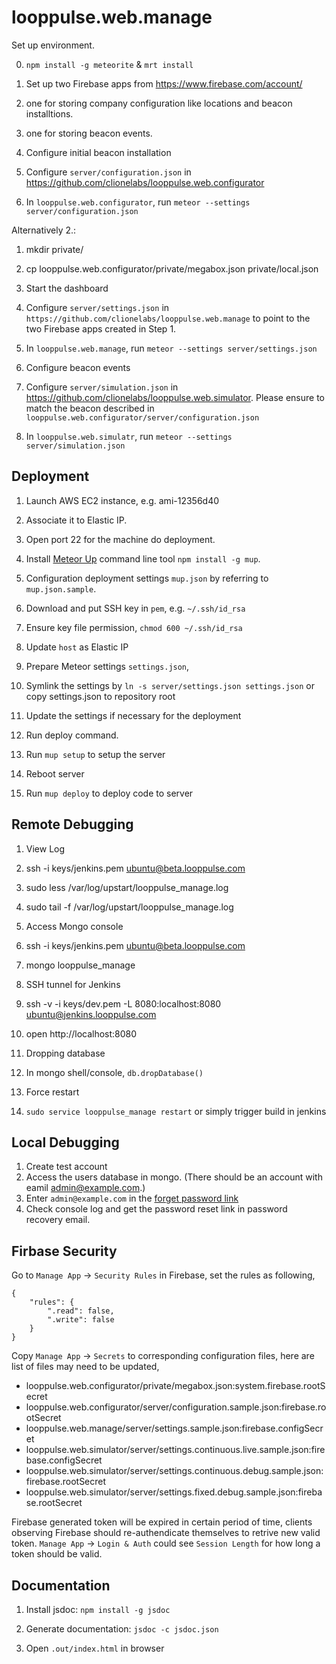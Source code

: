 looppulse.web.manage
====================

Set up environment.

0. `npm install -g meteorite` & `mrt install`

1. Set up two Firebase apps from https://www.firebase.com/account/
  1. one for storing company configuration like locations and beacon installtions.
  2. one for storing beacon events.

2. Configure initial beacon installation  
  1. Configure `server/configuration.json` in https://github.com/clionelabs/looppulse.web.configurator  
  2. In `looppulse.web.configurator`, run `meteor --settings server/configuration.json`

Alternatively 2.:
  1. mkdir private/
  2. cp looppulse.web.configurator/private/megabox.json private/local.json

3. Start the dashboard  
  1. Configure `server/settings.json` in `https://github.com/clionelabs/looppulse.web.manage` to point to the two Firebase apps created in Step 1.  
  2. In `looppulse.web.manage`, run `meteor --settings server/settings.json`

4. Configure beacon events  
  1. Configure `server/simulation.json` in https://github.com/clionelabs/looppulse.web.simulator. Please ensure to match the beacon described in `looppulse.web.configurator/server/configuration.json`  
  2. In `looppulse.web.simulatr`, run `meteor --settings server/simulation.json`


## Deployment

1. Launch AWS EC2 instance, e.g. ami-12356d40
  1. Associate it to Elastic IP.
  2. Open port 22 for the machine do deployment.

2. Install [Meteor Up](https://github.com/arunoda/meteor-up) command line tool `npm install -g mup`.

3. Configuration deployment settings `mup.json` by referring to `mup.json.sample`.
  1. Download and put SSH key in `pem`, e.g. `~/.ssh/id_rsa`
  2. Ensure key file permission, `chmod 600 ~/.ssh/id_rsa`
  3. Update `host` as Elastic IP

4. Prepare Meteor settings `settings.json`,
  1. Symlink the settings by `ln -s server/settings.json settings.json` or copy settings.json to repository root
  2. Update the settings if necessary for the deployment

5. Run deploy command.
  1. Run `mup setup` to setup the server
  2. Reboot server
  3. Run `mup deploy` to deploy code to server

## Remote Debugging

1. View Log
  1. ssh -i keys/jenkins.pem ubuntu@beta.looppulse.com
  2. sudo less /var/log/upstart/looppulse_manage.log
  3. sudo tail -f /var/log/upstart/looppulse_manage.log

2. Access Mongo console
  1. ssh -i keys/jenkins.pem ubuntu@beta.looppulse.com
  2. mongo looppulse_manage

3. SSH tunnel for Jenkins
  1. ssh -v -i keys/dev.pem -L 8080:localhost:8080 ubuntu@jenkins.looppulse.com
  2. open http://localhost:8080

4. Dropping database
  1. In mongo shell/console, `db.dropDatabase()`

5. Force restart
  1. `sudo service looppulse_manage restart` or simply trigger build in jenkins


## Local Debugging

1. Create test account
  1. Access the users database in mongo. (There should be an account with eamil admin@example.com.)
  2. Enter `admin@example.com` in the [forget password link](http://localhost:3000/forgot-password)
  3. Check console log and get the password reset link in password recovery email.


## Firbase Security

Go to `Manage App` -> `Security Rules` in Firebase, set the rules as following,

```
{
    "rules": {
        ".read": false,
        ".write": false
    }
}
```

Copy `Manage App` -> `Secrets` to corresponding configuration files, here are list of files may need to be updated,

- looppulse.web.configurator/private/megabox.json:system.firebase.rootSecret
- looppulse.web.configurator/server/configuration.sample.json:firebase.rootSecret
- looppulse.web.manage/server/settings.sample.json:firebase.configSecret
- looppulse.web.simulator/server/settings.continuous.live.sample.json:firebase.configSecret
- looppulse.web.simulator/server/settings.continuous.debug.sample.json:firebase.rootSecret
- looppulse.web.simulator/server/settings.fixed.debug.sample.json:firebase.rootSecret

Firebase generated token will be expired in certain period of time, clients observing Firebase should re-authendicate themselves to retrive new valid token. `Manage App` -> `Login & Auth` could see `Session Length` for how long a token should be valid.

## Documentation

1. Install jsdoc: `npm install -g jsdoc`

2. Generate documentation: `jsdoc -c jsdoc.json`

3. Open `.out/index.html` in browser
